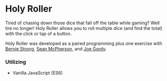 # Holy Roller

Tired of chasing down those dice that fall off the table while gaming? Well tire no longer! Holy Roller allows you to roll multiple dice (and find the total) with the click or tap of a button.

Holy Roller was developed as a paired programming plus one exercise with [Bernie Strong](https://github.com/bstrong71), [Sean McPherson](https://github.com/seanmcp), and [Joe Gordy](https://github.com/jgordy).

### Utilizing
- Vanilla JavaScript (ES6)
